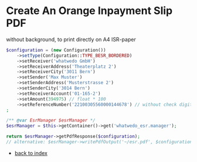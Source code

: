 # Create An Orange Inpayment Slip PDF

without background, to print directly on A4 ISR-paper

```php
$configuration = (new Configuration())
    ->setType(Configuration::TYPE_BESR_BORDERED)
    ->setReceiver('whatwedo GmbH')
    ->setReceiverAddress('Theaterplatz 2')
    ->setReceiverCity('3011 Bern')
    ->setSender('Max Muster')
    ->setSenderAddress('Musterstrasse 2')
    ->setSenderCity('3014 Bern')
    ->setReceiverAccount('01-165-2')
    ->setAmount(394975) // float * 100
    ->setReferenceNumber('22100305560000144678') // without check digit!
;

/** @var EsrManager $esrManager */
$esrManager = $this->getContainer()->get('whatwedo_esr.manager');

return $esrManager->getPdfResponse($configuration);
// alternative: $esrManager->writePdfOutput('~/esr.pdf', $configuration);
```

* [back to index](index.md)